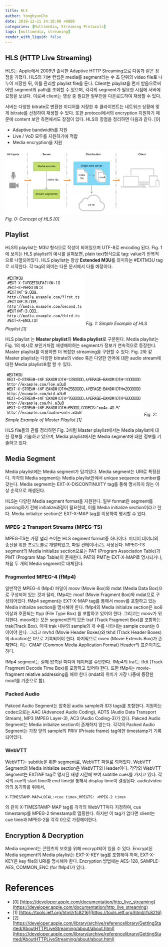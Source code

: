 ```yaml
---
title: HLS
author: YonghyunCho
date: 2019-12-21 14:10:00 +0800
categories: [Multimedia, Streaming Protocols]
tags: [multimedia, streaming]
render_with_liquid: false
---
```


## HLS (HTTP Live Streaming)

HLS는 Apple에서 2009년 출시한 Adaptive HTTP Streaming으로 다음과 같은 장점을 가졌다. HLS의 기본 컨셉은 media를 segment라는 수 초 단위의 video file로 나누어 저장한 뒤, 이를 관리할 playlist file을 둔다. Client는 playlist을 먼저 받음으로써 어떤 segment의 path를 조회할 수 있으며, 각각의 segment가 필요한 시점에 서버에 요청을 보낸다. 이로써 client는 영상 중 필요한 일부만을 다운로드하여 재생할 수 있다.

서버는 다양한 bitrate로 변환한 미디어를 저장한 후 클라이언트는 네트워크 상황에 맞게 bitrate를 선정하여 재생할 수 있다. 또한 protocol에서의 encryption 지원하기 때문에 content 보안 측면에서도 장점이 있다. HLS의 장점을 정리하면 다음과 같다. [0]

- Adaptive bandwidth를 지원
- Live / VoD 모두를 지원하기에 적합
- Media encryption을 지원

![Concept of HLS](/assets/img/post/hls/hls-concept.png)
_Fig. 0: Concept of HLS [0]_

## Playlist

HLS의 playlist는 M3U 형식으로 작성이 되어있으며 UTF-8로 encoding 된다. Fig. 1에 보이는 HLS playlist의 예시를 살펴보면, plain text형식으로 tag: value가 반복적으로 나열되어있다. HLS playlist는 항상 **Extended M3U**를 의미하는 #EXTM3U tag로 시작한다. 각 tag의 의미는 다른 문서에서 다룰 예정이다. 

![Simple Example of HLS Playlist](/assets/img/post/hls/hls-playlist-example.png)
_Fig. 1: Simple Example of HLS Playlist [1]_

HLS playlist 는 **Master playlist**와 **Media playlist**로 구분된다. Media playlist는 Fig. 1의 예시로 보인거처럼 재생해야하는 segment가 정보가 연속적으로 등장한다. Master playlist를 이용하면 더 복잡한 streaming을 구현할 수 있다. Fig. 2와 같 Master playlist는 다양한 bitrate의 video 혹은 다양한 언어에 대한 audio stream에 대한 Media playlist포함 할 수 있다.

![Simple Example of Master Playlist](/assets/img/post/hls/master-playlist-example.png)
_Fig. 2: Simple Example of Master Playlist [1]_

HLS file들의 관를 정리하면 Fig. 3처럼 Master playlist에서는 Media playlist에 대한 정보를 기술하고 있으며, Media playlist에서는 Media segment에 대한 정보를 기술하고 있다.

## Media Segment

Media playlist에는 Media segment가 담겨있다.  Media segment는 URI로 특정된다. 각각의 Media segment는 Media playlist안에서 unique sequence number를 갖는다. Media segment는 EXT-X-DISCONTINUITY tag를 통해 명시하지 않는 이상 순적으로 재생된다.

HLS는 다양한 Media segment format을 지원한다.  일부 format은 segment를 parsing하기 전에 initialize과정이 필요한데, 이를 Media initialize section이라고 한다. Media initialize section은 EXT-X-MAP tag를 이용하여 명시할 수 있다.

### MPEG-2 Transport Streams (MPEG-TS)

MPEG-TS는 가장 널리 쓰이는 HLS segment format중 하나이다. 미디어 데이터의 송신을 위한 프로토콜로 개발되었고, 파일 컨테이너로도 사용된다. MPEG-TS segment의 Media initialize section으로는 PAT (Program Association Table)과 PMT (Program Map Table)이 존재한다. PAT와 PMT는 EXT-X-MAP로 명시되거나, 처음 두 개의 Media segment로 대체된다.

### Fragmented MPEG-4 (fMp4)

일반적인 MPEG-4 (Mp4) 파일이 moov (Movie Box)와 mdat (Media Data Box)으로 구성되어 있는 것과 달리, fMp4는 moof (Movie Fragment Box)와 mdat으로 구성되어있다. fMp4 segment는 EXT-X-MAP tag를 통해서 moov를 포함하고 있는 Media initialize section을 명시해야 한다. fMp4의 Media initialize section은 iso6 이상과 호환되는 ftyp (File Type Box) 를 포함하고 있어야 한다. 그리고는 moov가 위치한다. moov에는 모든 segment안의 모든 traf (Track Fragment Box)를  포함하는 trak(Track Box). 이때 trak 내부의 sample의 개 수를 나타내는 sample count는 0이어야 한다. 그리고 mvhd (Movie Header Boxes)와 tkhd (Track Header Boxes)의 duration은 0으로 기록되어야 한다. 마지막으로 mvex (Movie Extends Box)가 존재한다. 이는 CMAF (Common Media Application Format) Header의 표준이기도 하다. 

fMp4 segment는 실제 압축된 미디어 데이터를 수반한다. fMp4의 traf는 tfdt (Track Fragment Decode Time Box)를 포함하고 있어야 한다.  또한 fMp4는 movie-fragment relative addressing을 해야 한다 (mdat의 위치가 가장 나중에 등장한 moof를 기준으로 함).

### Packed Audio
Pakced Audio Segment는 압축된 audio sample과 ID3 tags를 포함한다. 지원하는 codec으로는 AAC (Advanced Audio Coding), ADTS (Audio Data Transport Stream), MP3 (MPEG Layer-3), AC3 (Audio Coding-3)가 있다. Pakced Audio Segment는 Media initialize section이 존재하지 않는다. 각각의 Packed Audio Segment는 가장 앞의 sample의 PRIV (Private frame) tag에만 timestamp가 기록되어있다.

### WebVTT
WebVTT는 subtitle을 위한 segment로, WebVTT 파일로 되어있다. WebVTT Segment의 Media initialize section은 WebVTT의 Header이다. 각각의 WebVTT Segment는 EXTINF tag로 명시된 재생 시간에 보여 subtitle cues를 가지고 있다. 각각의 cue의 start time과 end time을 통해서 display time이 결정된다.  audio/video와의 동기화를 위해서,

```
X-TIMESTAMP-MAP=LOCAL:<cue time>,MPEGTS: <MPEG-2 time>
```

와 같이  X-TIMESTAMP-MAP tag를 각각의 WebVTT마다 지정하여, cue timestamp를 MPEG-2 timestamp로 맵핑한다. 하지만 이 tag가 없다면 client는 cue time과 MPEG-2을 각각 0으로 가정해야한다.

## Encryption & Decryption

Media segment는 콘텐츠의 보호를 위해 encrypt되어 있을 수 있다. Encrypt된 Media segment의 Media playlist는 EXT-X-KEY tag를 포함해야 하며, EXT-X-KEY은 key file의 URI를 명시해야 한다.  Encryption 방법에는 AES-128, SAMPLE-AES, COMMON_ENC (for fMp4)가 있다. 

# References

- [0] [https://developer.apple.com/documentation/http_live_streaming](https://developer.apple.com/documentation/http_live_streaming)
- [1] [https://tools.ietf.org/html/rfc8216](https://tools.ietf.org/html/rfc8216)
- [2] [https://developer.apple.com/library/archive/referencelibrary/GettingStarted/AboutHTTPLiveStreaming/about/about.html](https://developer.apple.com/library/archive/referencelibrary/GettingStarted/AboutHTTPLiveStreaming/about/about.html)